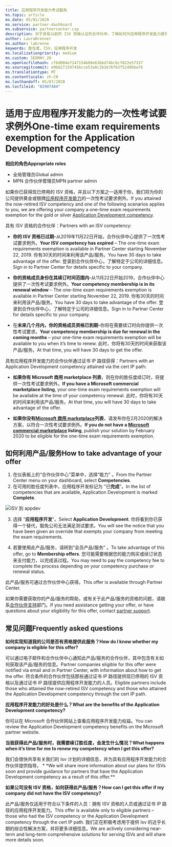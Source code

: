 ```yaml
---
title: 应用程序开发能力考试豁免
ms.topic: article
ms.date: 05/01/2020
ms.service: partner-dashboard
ms.subservice: partnercenter-csp
description: 对于具有以前的 ISV 资格认证的合作伙伴，了解如何为应用程序开发能力提供一次性考试需求豁免
author: LauraBrenner
ms.author: labrenne
keywords: 胜任度，ISV，应用程序开发
ms.localizationpriority: medium
ms.custom: SEOMAY.20
ms.openlocfilehash: cf6d004e7247154b08e63bbd74bcbcf022e57337
ms.sourcegitcommit: e9b627159745bcce53a8c2b1676f63f5249bba76
ms.translationtype: MT
ms.contentlocale: zh-CN
ms.lasthandoff: 05/07/2020
ms.locfileid: "82907484"
---
```

# <a name="one-time-exam-requirements-exemption-for-the-application-development-competency"></a><span data-ttu-id="cb0ef-104">适用于应用程序开发能力的一次性考试要求例外</span><span class="sxs-lookup"><span data-stu-id="cb0ef-104">One-time exam requirements exemption for the Application Development competency</span></span>

<span data-ttu-id="cb0ef-105">**相应的角色**</span><span class="sxs-lookup"><span data-stu-id="cb0ef-105">**Appropriate roles**</span></span>

- <span data-ttu-id="cb0ef-106">全局管理员</span><span class="sxs-lookup"><span data-stu-id="cb0ef-106">Global admin</span></span>
- <span data-ttu-id="cb0ef-107">MPN 合作伙伴管理员</span><span class="sxs-lookup"><span data-stu-id="cb0ef-107">MPN partner admin</span></span>

<span data-ttu-id="cb0ef-108">如果你已获得现已停用的 ISV 资格，并且以下方案之一适用于你，我们将为你的公司提供黄金或银牌[应用程序开发能力](https://partner.microsoft.com/membership/application-development-competency)的一次性考试要求例外。</span><span class="sxs-lookup"><span data-stu-id="cb0ef-108">If you attained the now-retired ISV competency and one of the following scenarios applies to you, we are offering your company a one-time exam requirements exemption for the gold or silver [Application Development competency](https://partner.microsoft.com/membership/application-development-competency).</span></span> 

<span data-ttu-id="cb0ef-109">具有 ISV 资格的合作伙伴：</span><span class="sxs-lookup"><span data-stu-id="cb0ef-109">Partners with an ISV competency:</span></span>

- <span data-ttu-id="cb0ef-110">**你的 ISV 资格已过期**–从2019年11月22日开始，合作伙伴中心提供了一次性考试要求例外。</span><span class="sxs-lookup"><span data-stu-id="cb0ef-110">**Your ISV competency has expired** – The one-time exam requirements exemption is available in Partner Center starting November 22, 2019.</span></span> <span data-ttu-id="cb0ef-111">你有30天的时间来利用该产品/服务。</span><span class="sxs-lookup"><span data-stu-id="cb0ef-111">You have 30 days to take advantage of the offer.</span></span> <span data-ttu-id="cb0ef-112">登录到合作伙伴中心，了解特定于公司的详细信息。</span><span class="sxs-lookup"><span data-stu-id="cb0ef-112">Sign in to Partner Center for details specific to your company.</span></span>

- <span data-ttu-id="cb0ef-113">**你的资格成员身份在其续订时间范围内**–从11月22日开始2019，合作伙伴中心提供了一次性考试要求例外。</span><span class="sxs-lookup"><span data-stu-id="cb0ef-113">**Your competency membership is in its renewal window** – The one-time exam requirements exemption is available in Partner Center starting November 22, 2019.</span></span> <span data-ttu-id="cb0ef-114">你有30天的时间来利用该产品/服务。</span><span class="sxs-lookup"><span data-stu-id="cb0ef-114">You have 30 days to take advantage of the offer.</span></span> <span data-ttu-id="cb0ef-115">登录到合作伙伴中心，了解特定于公司的详细信息。</span><span class="sxs-lookup"><span data-stu-id="cb0ef-115">Sign in to Partner Center for details specific to your company.</span></span>

- <span data-ttu-id="cb0ef-116">在**未来几个月内，你的资格成员资格已到期**–你将在需要续订时向你提供一次性考试要求。</span><span class="sxs-lookup"><span data-stu-id="cb0ef-116">**Your competency membership is due for renewal in the coming months** – your one-time exam requirements exemption will be available to you when it’s time to renew.</span></span> <span data-ttu-id="cb0ef-117">此时，你将有30天的时间来获取该产品/服务。</span><span class="sxs-lookup"><span data-stu-id="cb0ef-117">At that time, you will have 30 days to get the offer.</span></span>

<span data-ttu-id="cb0ef-118">具有应用程序开发能力的合作伙伴通过证书 IP 路径获得：</span><span class="sxs-lookup"><span data-stu-id="cb0ef-118">Partners with an Application Development competency attained via the cert IP path:</span></span>

- <span data-ttu-id="cb0ef-119">**如果你有 Microsoft 商用 marketplace 列表**，则在你的胜任度续订时，将提供一次性考试要求例外。</span><span class="sxs-lookup"><span data-stu-id="cb0ef-119">**If you have a Microsoft commercial marketplace listing**, your one-time exam requirements exemption will be available at the time of your competency renewal.</span></span> <span data-ttu-id="cb0ef-120">此时，你将有30天的时间来利用该产品/服务。</span><span class="sxs-lookup"><span data-stu-id="cb0ef-120">At that time, you will have 30 days to take advantage of the offer.</span></span>

- <span data-ttu-id="cb0ef-121">**如果你没有[Microsoft 商用 marketplace](https://azure.microsoft.com/overview/commercial-marketplace/)列表**，请发布你在2月2020的解决方案，以符合一次性考试要求例外。</span><span class="sxs-lookup"><span data-stu-id="cb0ef-121">**If you do not have a [Microsoft commercial marketplace](https://azure.microsoft.com/overview/commercial-marketplace/) listing**, publish your solution by February 2020 to be eligible for the one-time exam requirements exemption.</span></span>

## <a name="how-to-take-advantage-of-your-offer"></a><span data-ttu-id="cb0ef-122">如何利用产品/服务</span><span class="sxs-lookup"><span data-stu-id="cb0ef-122">How to take advantage of your offer</span></span>

1. <span data-ttu-id="cb0ef-123">在仪表板上的“合作伙伴中心”菜单中，选择“能力”  。</span><span class="sxs-lookup"><span data-stu-id="cb0ef-123">From the Partner Center menu on your dashboard, select **Competencies**.</span></span>
2. <span data-ttu-id="cb0ef-124">在可用的胜任度列表中，应用程序开发标记为 "已**完成**"。</span><span class="sxs-lookup"><span data-stu-id="cb0ef-124">In the list of competencies that are available, Application Development is marked **Complete**.</span></span>

![ISV 到 appdev](images/appdev.png)

3. <span data-ttu-id="cb0ef-126">选择 "**应用程序开发**"。</span><span class="sxs-lookup"><span data-stu-id="cb0ef-126">Select **Application Development**.</span></span> <span data-ttu-id="cb0ef-127">你将看到你已获得一个替代，豁免公司无法满足测试要求。</span><span class="sxs-lookup"><span data-stu-id="cb0ef-127">You will see the notice that you have been given an override that exempts your company from meeting the exam requirements.</span></span> 

4. <span data-ttu-id="cb0ef-128">若要使用此产品/服务，请转到“会员产品/服务”  。</span><span class="sxs-lookup"><span data-stu-id="cb0ef-128">To take advantage of this offer, go to **Membership offers**.</span></span> <span data-ttu-id="cb0ef-129">您可能需要根据您的能力购买或续订状态来支付能力，以完成该过程。</span><span class="sxs-lookup"><span data-stu-id="cb0ef-129">You may need to pay the competency fee to complete the process depending on your competency purchase or renewal status.</span></span> 

<span data-ttu-id="cb0ef-130">此产品/服务可通过合作伙伴中心获得。</span><span class="sxs-lookup"><span data-stu-id="cb0ef-130">This offer is available through Partner Center.</span></span>

<span data-ttu-id="cb0ef-131">如果你需要获取你的产品/服务的帮助，或有关于此产品/服务的资格的问题，请联系[合作伙伴支持](https://partner.microsoft.com/Support)部门。</span><span class="sxs-lookup"><span data-stu-id="cb0ef-131">If you need assistance getting your offer, or have questions about your eligibility for this offer, contact [partner support](https://partner.microsoft.com/Support).</span></span> 

## <a name="frequently-asked-questions"></a><span data-ttu-id="cb0ef-132">常见问题</span><span class="sxs-lookup"><span data-stu-id="cb0ef-132">Frequently asked questions</span></span>

<span data-ttu-id="cb0ef-133">**如何实现知道我的公司是否有资格提供此服务？**</span><span class="sxs-lookup"><span data-stu-id="cb0ef-133">**How do I know whether my company is eligible for this offer?**</span></span>

<span data-ttu-id="cb0ef-134">可以通过电子邮件和合作伙伴中心通知此产品/服务的合作伙伴，其中包含有关如何获取该产品/服务的信息。</span><span class="sxs-lookup"><span data-stu-id="cb0ef-134">Partner companies eligible for this offer were notified via email and in Partner Center, with information about how to get the offer.</span></span> <span data-ttu-id="cb0ef-135">符合条件的合作伙伴包括那些通过证书 IP 路径提供现已停用的 ISV 资格以及通过证书 IP 路径提供应用程序开发能力的人员。</span><span class="sxs-lookup"><span data-stu-id="cb0ef-135">Eligible partners include those who attained the now-retired ISV competency and those who attained the Application Development competency through the cert IP path.</span></span> 

<span data-ttu-id="cb0ef-136">**应用程序开发能力的好处是什么？**</span><span class="sxs-lookup"><span data-stu-id="cb0ef-136">**What are the benefits of the Application Development competency?**</span></span>

<span data-ttu-id="cb0ef-137">你可以在 Microsoft 合作伙伴网站上查看应用程序开发能力权益。</span><span class="sxs-lookup"><span data-stu-id="cb0ef-137">You can review the Application Development competency benefits on the Microsoft partner website.</span></span> 

<span data-ttu-id="cb0ef-138">**当我获得此产品/服务时，我需要续订胜任度，会发生什么情况？**</span><span class="sxs-lookup"><span data-stu-id="cb0ef-138">**What happens when it’s time for me to renew my competency when I get this offer?**</span></span> 

<span data-ttu-id="cb0ef-139">我们会很快共享有关我们的 Isv 计划的详细信息，并为具有应用程序开发能力的合作伙伴提供指导。 \* \*</span><span class="sxs-lookup"><span data-stu-id="cb0ef-139">We will share more information about our plans for ISVs soon and provide guidance for partners that have the Application Development competency as a result of this offer.\*\*</span></span>  

<span data-ttu-id="cb0ef-140">**如果公司没有 ISV 资格，如何获得此产品/服务？**</span><span class="sxs-lookup"><span data-stu-id="cb0ef-140">**How can I get this offer if my company did not have the ISV competency?**</span></span>

<span data-ttu-id="cb0ef-141">此产品/服务仅适用于符合以下条件的人员：拥有 ISV 资格的人员或通过证书 IP 路径的应用程序开发能力。</span><span class="sxs-lookup"><span data-stu-id="cb0ef-141">This offer is available only to eligible partners – those who had the ISV competency or the Application Development competency through the cert IP path.</span></span> <span data-ttu-id="cb0ef-142">我们正在积极考虑用于提供 Isv 的近乎长期的综合性解决方案，并将更多详细信息。</span><span class="sxs-lookup"><span data-stu-id="cb0ef-142">We are actively considering near-term and long-term comprehensive solutions for serving ISVs and will share more details soon.</span></span> 


